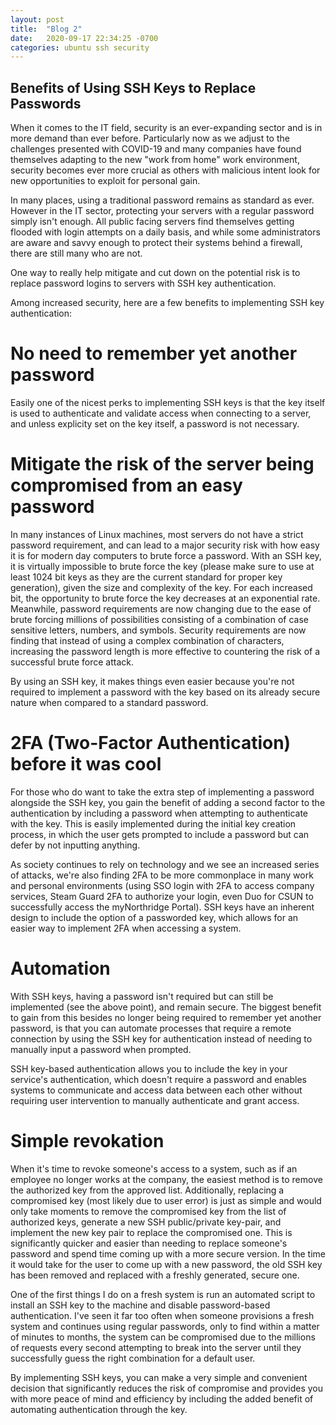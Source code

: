 ```yaml
---
layout: post
title:  "Blog 2"
date:   2020-09-17 22:34:25 -0700
categories: ubuntu ssh security
---
```


## Benefits of Using SSH Keys to Replace Passwords

When it comes to the IT field, security is an ever-expanding sector and is in more demand than ever before. Particularly now as we adjust to the challenges presented with COVID-19 and many companies have found themselves adapting to the new "work from home" work environment, security becomes ever more crucial as others with malicious intent look for new opportunities to exploit for personal gain.

In many places, using a traditional password remains as standard as ever. However in the IT sector, protecting your servers with a regular password simply isn't enough. All public facing servers find themselves getting flooded with login attempts on a daily basis, and while some administrators are aware and savvy enough to protect their systems behind a firewall, there are still many who are not.

One way to really help mitigate and cut down on the potential risk is to replace password logins to servers with SSH key authentication.

Among increased security, here are a few benefits to implementing SSH key authentication:

# No need to remember yet another password
Easily one of the nicest perks to implementing SSH keys is that the key itself is used to authenticate and validate access when connecting to a server, and unless explicity set on the key itself, a password is not necessary.

# Mitigate the risk of the server being compromised from an easy password
In many instances of Linux machines, most servers do not have a strict password requirement, and can lead to a major security risk with how easy it is for modern day computers to brute force a password. With an SSH key, it is virtually impossible to brute force the key (please make sure to use at least 1024 bit keys as they are the current standard for proper key generation), given the size and complexity of the key. For each increased bit, the opportunity to brute force the key decreases at an exponential rate. Meanwhile, password requirements are now changing due to the ease of brute forcing millions of possibilities consisting of a combination of case sensitive letters, numbers, and symbols. Security requirements are now finding that instead of using a complex combination of characters, increasing the password length is more effective to countering the risk of a successful brute force attack.

By using an SSH key, it makes things even easier because you're not required to implement a password with the key based on its already secure nature when compared to a standard password.

# 2FA (Two-Factor Authentication) before it was cool
For those who do want to take the extra step of implementing a password alongside the SSH key, you gain the benefit of adding a second factor to the authentication by including a password when attempting to authenticate with the key. This is easily implemented during the initial key creation process, in which the user gets prompted to include a password but can defer by not inputting anything.

As society continues to rely on technology and we see an increased series of attacks, we're also finding 2FA to be more commonplace in many work and personal environments (using SSO login with 2FA to access company services, Steam Guard 2FA to authorize your login, even Duo for CSUN to successfully access the myNorthridge Portal). SSH keys have an inherent design to include the option of a passworded key, which allows for an easier way to implement 2FA when accessing a system.

# Automation
With SSH keys, having a password isn't required but can still be implemented (see the above point), and remain secure. The biggest benefit to gain from this besides no longer being required to remember yet another password, is that you can automate processes that require a remote connection by using the SSH key for authentication instead of needing to manually input a password when prompted.

SSH key-based authentication allows you to include the key in your service's authentication, which doesn't require a password and enables systems to communicate and access data between each other without requiring user intervention to manually authenticate and grant access.

# Simple revokation
When it's time to revoke someone's access to a system, such as if an employee no longer works at the company, the easiest method is to remove the authorized key from the approved list. Additionally, replacing a compromised key (most likely due to user error) is just as simple and would only take moments to remove the compromised key from the list of authorized keys, generate a new SSH public/private key-pair, and implement the new key pair to replace the compromised one. This is significantly quicker and easier than needing to replace someone's password and spend time coming up with a more secure version. In the time it would take for the user to come up with a new password, the old SSH key has been removed and replaced with a freshly generated, secure one.






One of the first things I do on a fresh system is run an automated script to install an SSH key to the machine and disable password-based authentication. I've seen it far too often when someone provisions a fresh system and continues using regular passwords, only to find within a matter of minutes to months, the system can be compromised due to the millions of requests every second attempting to break into the server until they successfully guess the right combination for a default user.






By implementing SSH keys, you can make a very simple and convenient decision that significantly reduces the risk of compromise and provides you with more peace of mind and efficiency by including the added benefit of automating authentication through the key.
